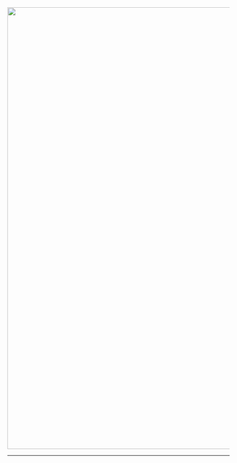 <img src="https://capsule-render.vercel.app/api?type=waving&color=7BD1D2&height=270&section=header&text=React-Node Web Page%20&fontSize=90&fontColor=363636" width=1000 />

-------------------------------------------
